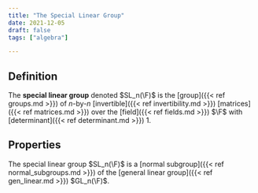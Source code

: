 ```yaml
---
title: "The Special Linear Group"
date: 2021-12-05
draft: false
tags: ["algebra"]

---
```



## Definition
The **special linear group** denoted $SL_n(\F)$ is the [group]({{< ref groups.md >}}) of $n$-by-$n$ [invertible]({{< ref invertibility.md >}}) [matrices]({{< ref matrices.md >}}) over the [field]({{< ref fields.md >}}) $\F$ with [determinant]({{< ref determinant.md >}}) $1$.

## Properties
The special linear group $SL_n(\F)$ is a [normal subgroup]({{< ref normal_subgroups.md >}}) of the [general linear group]({{< ref gen_linear.md >}}) $GL_n(\F)$.